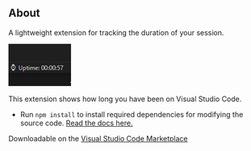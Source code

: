 ## About

A lightweight extension for tracking the duration of your session.

![demo](demo.gif)

This extension shows how long you have been on Visual Studio Code.

- Run `npm install` to install required dependencies for modifying the source code. [Read the docs here.](https://code.visualstudio.com/api)

Downloadable on the [Visual Studio Code Marketplace](https://marketplace.visualstudio.com/items?itemName=rxality.uptime)
